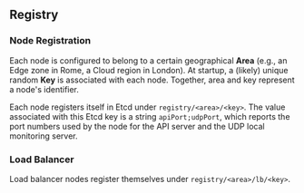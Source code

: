 ## Registry

### Node Registration

Each node is configured to belong to a certain geographical **Area** (e.g.,
an Edge zone in Rome, a Cloud region in London).
At startup, a (likely) unique random **Key** is associated with each node.
Together, area and key represent a node's identifier.

Each node registers itself in Etcd under `registry/<area>/<key>`. The value
associated with this Etcd key is a string `apiPort;udpPort`, which reports the 
port numbers used by the node for the API server and the UDP local monitoring
server.


### Load Balancer

Load balancer nodes register themselves under `registry/<area>/lb/<key>`.






